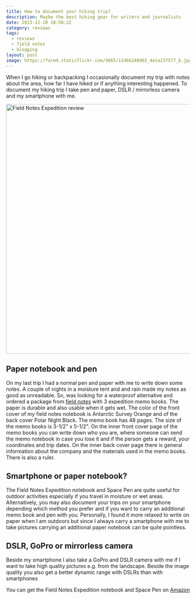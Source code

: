 ```yaml
---
title: How to document your hiking trip?
description: Maybe the best hiking gear for writers and journalists
date: 2013-12-20 18:50:22
category: reviews
tags:
  - reviews
  - field notes
  - blogging
layout: post
image: https://farm4.staticflickr.com/3665/11466248965_4e1a237577_b.jpg
---
```



When I go hiking or backpacking I occasionally document my trip with notes about the area, how far I have hiked or if anything interesting happened. To document my hiking trip I take pen and paper, DSLR / mirrorless camera and my smartphone with me.

<img src="https://farm4.staticflickr.com/3665/11466248965_4e1a237577_b.jpg" layout="responsive" width="1024" height="683" alt="Field Notes Expedition review">
<br>
<!--more-->

## Paper notebook and pen
On my last trip I had a normal pen and paper with me to write down some notes. A couple of nights in a moisture tent and and rain made my notes as good as unreadable. So, was looking for a waterproof alternative and ordered a package from <a href="http://fieldnotesbrand.com/colors/expedition/" target="_blank">field notes</a> with 3 expedition memo books. The paper is durable and also usable when it gets wet. The color of the front cover of my field notes notebook is Antarctic Survey Orange and of the back cover Polar Night Black. The memo book has 48 pages. The size of the memo books is 3-1/2" x 5-1/2". On the inner front cover page of the memo books you can write down who you are, where someone can send the memo notebook in case you lose it and if the person gets a reward, your coordinates and trip dates. On the inner back cover page there is general information about the company and the materials used in the memo books. There is also a ruler.

## Smartphone or paper notebook?
The Field Notes Expedition notebook and Space Pen are quite useful for outdoor activities especially if you travel in moisture or wet areas. Alternatively, you may also document your trips on your smartphone depending which method you prefer and if you want to carry an additional memo book and pen with you. Personally, I found it more relaxed to write on paper when I am outdoors but since I always carry a smartphone with me to take pictures carrying an additional paper notebook can be quite pointless.

## DSLR, GoPro or mirrorless camera
Beside my smartphone I also take a GoPro and DSLR camera with me if I want to take high quality pictures e.g. from the landscape. Beside the image quality you also get a better dynamic range with DSLRs than with smartphones

You can get the Field Notes Expedition notebook and Space Pen on <a href="http://amzn.to/2uVkH6Z" target="_blank" rel="nofollow">Amazon</a>
